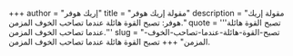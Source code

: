 +++
author = "إريك هوفر"
title = "مقولة إريك هوفر"
description = "مقولة إريك هوفر: تصبح القوة هائلة عندما تصاحب الخوف المزمن."
quote = '''تصبح القوة هائلة عندما تصاحب الخوف المزمن.''' 
slug = "تصبح-القوة-هائلة-عندما-تصاحب-الخوف-المزمن"
+++
تصبح القوة هائلة عندما تصاحب الخوف المزمن.
